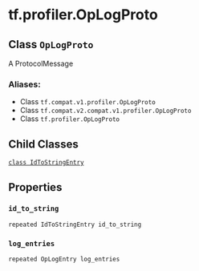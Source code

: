 <div itemscope itemtype="http://developers.google.com/ReferenceObject">
<meta itemprop="name" content="tf.profiler.OpLogProto" />
<meta itemprop="path" content="Stable" />
<meta itemprop="property" content="IdToStringEntry"/>
<meta itemprop="property" content="id_to_string"/>
<meta itemprop="property" content="log_entries"/>
</div>

# tf.profiler.OpLogProto

## Class `OpLogProto`

A ProtocolMessage



### Aliases:

* Class `tf.compat.v1.profiler.OpLogProto`
* Class `tf.compat.v2.compat.v1.profiler.OpLogProto`
* Class `tf.profiler.OpLogProto`

<!-- Placeholder for "Used in" -->


## Child Classes
[`class IdToStringEntry`](../../tf/profiler/OpLogProto/IdToStringEntry.md)

## Properties

<h3 id="id_to_string"><code>id_to_string</code></h3>

`repeated IdToStringEntry id_to_string`


<h3 id="log_entries"><code>log_entries</code></h3>

`repeated OpLogEntry log_entries`




